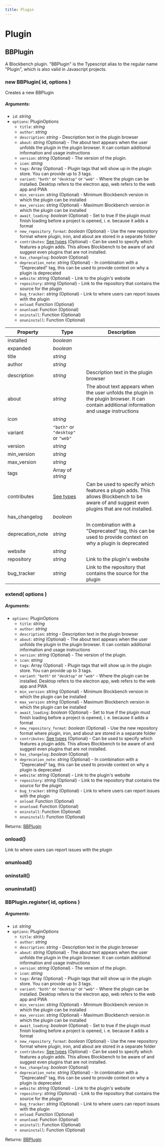 ```yaml
---
title: Plugin
---
```


# Plugin
## BBPlugin
A Blockbench plugin. "BBPlugin" is the Typescript alias to the regular name "Plugin", which is also valid in Javascript projects.

### new BBPlugin( id, options )
Creates a new BBPlugin

##### Arguments:
* `id`: *string*
* `options`: PluginOptions
	* `title`: *string*
	* `author`: *string*
	* `description`: *string* - Description text in the plugin browser
	* `about`: *string* (Optional) - The about text appears when the user unfolds the plugin in the plugin browser. It can contain additional information and usage instructions
	* `version`: *string* (Optional) - The version of the plugin.
	* `icon`: *string*
	* `tags`: Array (Optional) - Plugin tags that will show up in the plugin store. You can provide up to 3 tags.
	* `variant`: `"both"` or `"desktop"` or `"web"` - Where the plugin can be installed. Desktop refers to the electron app, web refers to the web app and PWA
	* `min_version`: *string* (Optional) - Minimum Blockbench version in which the plugin can be installed
	* `max_version`: *string* (Optional) - Maximum Blockbench version in which the plugin can be installed
	* `await_loading`: *boolean* (Optional) - Set to true if the plugin must finish loading before a project is opened, i. e. because it adds a format
	* `new_repository_format`: *boolean* (Optional) - Use the new repository format where plugin, iron, and about are stored in a separate folder
	* `contributes`: [See types](https://github.com/JannisX11/blockbench-types/blob/4306e32/types/plugin.d.ts#L45) (Optional) - Can be used to specify which features a plugin adds. This allows Blockbench to be aware of and suggest even plugins that are not installed.
	* `has_changelog`: *boolean* (Optional)
	* `deprecation_note`: *string* (Optional) - In combination with a "Deprecated" tag, this can be used to provide context on why a plugin is deprecated
	* `website`: *string* (Optional) - Link to the plugin's website
	* `repository`: *string* (Optional) - Link to the repository that contains the source for the plugin
	* `bug_tracker`: *string* (Optional) - Link to where users can report issues with the plugin
	* `onload`: Function (Optional)
	* `onunload`: Function (Optional)
	* `oninstall`: Function (Optional)
	* `onuninstall`: Function (Optional)


| Property | Type | Description |
| -------- | ---- | ----------- |
| installed | *boolean* |  |
| expanded | *boolean* |  |
| title | *string* |  |
| author | *string* |  |
| description | *string* | Description text in the plugin browser |
| about | *string* | The about text appears when the user unfolds the plugin in the plugin browser. It can contain additional information and usage instructions |
| icon | *string* |  |
| variant | `"both"` or `"desktop"` or `"web"` |  |
| version | *string* |  |
| min_version | *string* |  |
| max_version | *string* |  |
| tags | Array of *string* |  |
| contributes | [See types](https://github.com/JannisX11/blockbench-types/blob/4306e32/types/plugin.d.ts#L112) | Can be used to specify which features a plugin adds. This allows Blockbench to be aware of and suggest even plugins that are not installed. |
| has_changelog | *boolean* |  |
| deprecation_note | *string* | In combination with a "Deprecated" tag, this can be used to provide context on why a plugin is deprecated |
| website | *string* |  |
| repository | *string* | Link to the plugin's website |
| bug_tracker | *string* | Link to the repository that contains the source for the plugin |

### extend( options )
##### Arguments:
* `options`: PluginOptions
	* `title`: *string*
	* `author`: *string*
	* `description`: *string* - Description text in the plugin browser
	* `about`: *string* (Optional) - The about text appears when the user unfolds the plugin in the plugin browser. It can contain additional information and usage instructions
	* `version`: *string* (Optional) - The version of the plugin.
	* `icon`: *string*
	* `tags`: Array (Optional) - Plugin tags that will show up in the plugin store. You can provide up to 3 tags.
	* `variant`: `"both"` or `"desktop"` or `"web"` - Where the plugin can be installed. Desktop refers to the electron app, web refers to the web app and PWA
	* `min_version`: *string* (Optional) - Minimum Blockbench version in which the plugin can be installed
	* `max_version`: *string* (Optional) - Maximum Blockbench version in which the plugin can be installed
	* `await_loading`: *boolean* (Optional) - Set to true if the plugin must finish loading before a project is opened, i. e. because it adds a format
	* `new_repository_format`: *boolean* (Optional) - Use the new repository format where plugin, iron, and about are stored in a separate folder
	* `contributes`: [See types](https://github.com/JannisX11/blockbench-types/blob/4306e32/types/plugin.d.ts#L45) (Optional) - Can be used to specify which features a plugin adds. This allows Blockbench to be aware of and suggest even plugins that are not installed.
	* `has_changelog`: *boolean* (Optional)
	* `deprecation_note`: *string* (Optional) - In combination with a "Deprecated" tag, this can be used to provide context on why a plugin is deprecated
	* `website`: *string* (Optional) - Link to the plugin's website
	* `repository`: *string* (Optional) - Link to the repository that contains the source for the plugin
	* `bug_tracker`: *string* (Optional) - Link to where users can report issues with the plugin
	* `onload`: Function (Optional)
	* `onunload`: Function (Optional)
	* `oninstall`: Function (Optional)
	* `onuninstall`: Function (Optional)

Returns: [BBPlugin](plugin#bbplugin)

### onload()
Link to where users can report issues with the plugin



### onunload()


### oninstall()


### onuninstall()


### BBPlugin.register( id, options )
##### Arguments:
* `id`: *string*
* `options`: PluginOptions
	* `title`: *string*
	* `author`: *string*
	* `description`: *string* - Description text in the plugin browser
	* `about`: *string* (Optional) - The about text appears when the user unfolds the plugin in the plugin browser. It can contain additional information and usage instructions
	* `version`: *string* (Optional) - The version of the plugin.
	* `icon`: *string*
	* `tags`: Array (Optional) - Plugin tags that will show up in the plugin store. You can provide up to 3 tags.
	* `variant`: `"both"` or `"desktop"` or `"web"` - Where the plugin can be installed. Desktop refers to the electron app, web refers to the web app and PWA
	* `min_version`: *string* (Optional) - Minimum Blockbench version in which the plugin can be installed
	* `max_version`: *string* (Optional) - Maximum Blockbench version in which the plugin can be installed
	* `await_loading`: *boolean* (Optional) - Set to true if the plugin must finish loading before a project is opened, i. e. because it adds a format
	* `new_repository_format`: *boolean* (Optional) - Use the new repository format where plugin, iron, and about are stored in a separate folder
	* `contributes`: [See types](https://github.com/JannisX11/blockbench-types/blob/4306e32/types/plugin.d.ts#L45) (Optional) - Can be used to specify which features a plugin adds. This allows Blockbench to be aware of and suggest even plugins that are not installed.
	* `has_changelog`: *boolean* (Optional)
	* `deprecation_note`: *string* (Optional) - In combination with a "Deprecated" tag, this can be used to provide context on why a plugin is deprecated
	* `website`: *string* (Optional) - Link to the plugin's website
	* `repository`: *string* (Optional) - Link to the repository that contains the source for the plugin
	* `bug_tracker`: *string* (Optional) - Link to where users can report issues with the plugin
	* `onload`: Function (Optional)
	* `onunload`: Function (Optional)
	* `oninstall`: Function (Optional)
	* `onuninstall`: Function (Optional)

Returns: [BBPlugin](plugin#bbplugin)

